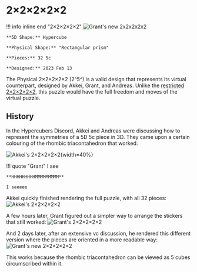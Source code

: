 # 2×2×2×2×2

!!! info inline end "2×2×2×2×2"
    ![Grant's new 2x2x2x2x2](https://assets.hypercubing.xyz/img/phys/grant_22222_2.png)

    **5D Shape:** Hypercube

    **Physical Shape:** "Rectangular prism"

    **Pieces:** 32 5c

    **Designed:** 2023 Feb 13

The Physical 2×2×2×2×2 (2^5^) is a valid design that represents its virtual counterpart, designed by Akkei, Grant, and Andreas. Unlike the [restricted 2×2×2×2×2](https://hypercubing.xyz/puzzles/physical/restricted-2x2x2x2x2/), this puzzle would have the full freedom and moves of the virtual puzzle.

## History

In the Hypercubers Discord, Akkei and Andreas were discussing how to represent the symmetries of a 5D 5c piece in 3D. They came upon a certain colouring of the rhombic triacontahedron that worked.

![Akkei's 2×2×2×2×2](https://assets.hypercubing.xyz/img/phys/5c_concept.png){width=40%}

!!! quote "Grant"
    I see

    **HHHHHHHHHMMMMMMMMM**

    I seeeee

Akkei quickly finished rendering the full puzzle, with all 32 pieces:
![Akkei's 2×2×2×2×2](https://assets.hypercubing.xyz/img/phys/akkei_2x2x2x2x2.png)

A few hours later, Grant figured out a simpler way to arrange the stickers that still worked:
![Grant's 2×2×2×2×2](https://assets.hypercubing.xyz/img/phys/grant_22222.png)

And 2 days later, after an extensive vc discussion, he rendered this different version where the pieces are oriented in a more readable way:
![Grant's new 2×2×2×2×2](https://assets.hypercubing.xyz/img/phys/grant_22222_2.png)

This works because the rhombic triacontahedron can be viewed as 5 cubes circumscribed within it.
